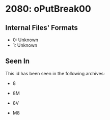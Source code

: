 # 2080: oPutBreak00

## Internal Files' Formats
- 0: Unknown
- 1: Unknown

## Seen In

This id has been seen in the following archives:  

- 8  

- 8M  

- 8V  

- M8  
